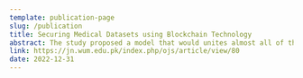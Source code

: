 ```yaml
---
template: publication-page
slug: /publication
title: Securing Medical Datasets using Blockchain Technology
abstract: The study proposed a model that would unites almost all of the leading healthcare providers, by combining all Electronic Health Record (EHR) system including hospitals, clinics, and specialized Laboratories as well. MedBloc, a blockchain-based safe EHR system that offers accessibility, safety, and protection is described. It allows both patients and healthcare professionals to view and exchange medical records, by extracting important ideas that can be used to create multiple blockchain systems and vulnerability scanning that address security flaws. This article also presents blockchain vulnerability management options by analyzing some assaults upon blockchain, including hashing, connectivity, smart contract and privacy breach cyberattacks. It has been proven difficult as a result of trustworthy attack analysis techniques. Therefore, we explore the blockchain's user privacy in this paper and consider potential fixes. We systematically divide the three kinds of blockchain attack strategies, then mentioned the associated attack and defense techniques that rely on such divisions.
link: https://jn.wum.edu.pk/index.php/ojs/article/view/80
date: 2022-12-31
---
```


